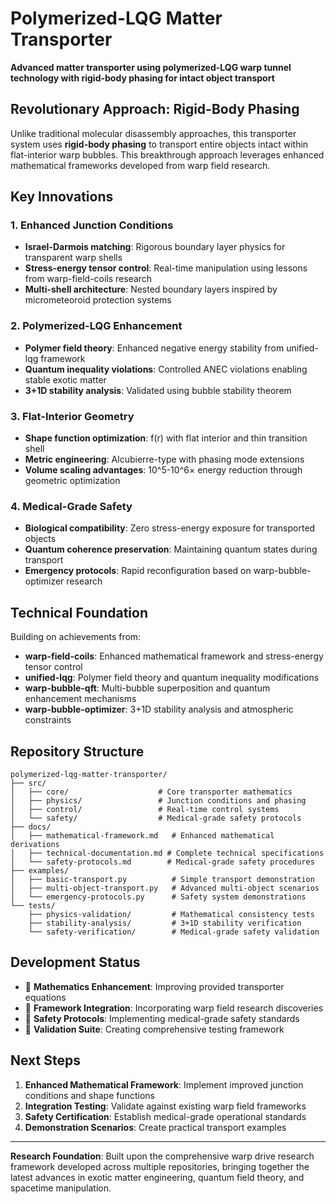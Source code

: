 # Polymerized-LQG Matter Transporter

**Advanced matter transporter using polymerized-LQG warp tunnel technology with rigid-body phasing for intact object transport**

## Revolutionary Approach: Rigid-Body Phasing

Unlike traditional molecular disassembly approaches, this transporter system uses **rigid-body phasing** to transport entire objects intact within flat-interior warp bubbles. This breakthrough approach leverages enhanced mathematical frameworks developed from warp field research.

## Key Innovations

### 1. **Enhanced Junction Conditions**
- **Israel-Darmois matching**: Rigorous boundary layer physics for transparent warp shells
- **Stress-energy tensor control**: Real-time manipulation using lessons from warp-field-coils research
- **Multi-shell architecture**: Nested boundary layers inspired by micrometeoroid protection systems

### 2. **Polymerized-LQG Enhancement**
- **Polymer field theory**: Enhanced negative energy stability from unified-lqg framework
- **Quantum inequality violations**: Controlled ANEC violations enabling stable exotic matter
- **3+1D stability analysis**: Validated using bubble stability theorem

### 3. **Flat-Interior Geometry**
- **Shape function optimization**: f(r) with flat interior and thin transition shell
- **Metric engineering**: Alcubierre-type with phasing mode extensions
- **Volume scaling advantages**: 10^5-10^6× energy reduction through geometric optimization

### 4. **Medical-Grade Safety**
- **Biological compatibility**: Zero stress-energy exposure for transported objects
- **Quantum coherence preservation**: Maintaining quantum states during transport
- **Emergency protocols**: Rapid reconfiguration based on warp-bubble-optimizer research

## Technical Foundation

Building on achievements from:
- **warp-field-coils**: Enhanced mathematical framework and stress-energy tensor control
- **unified-lqg**: Polymer field theory and quantum inequality modifications
- **warp-bubble-qft**: Multi-bubble superposition and quantum enhancement mechanisms
- **warp-bubble-optimizer**: 3+1D stability analysis and atmospheric constraints

## Repository Structure

```
polymerized-lqg-matter-transporter/
├── src/
│   ├── core/                    # Core transporter mathematics
│   ├── physics/                 # Junction conditions and phasing
│   ├── control/                 # Real-time control systems
│   └── safety/                  # Medical-grade safety protocols
├── docs/
│   ├── mathematical-framework.md   # Enhanced mathematical derivations
│   ├── technical-documentation.md # Complete technical specifications
│   └── safety-protocols.md        # Medical-grade safety procedures
├── examples/
│   ├── basic-transport.py          # Simple transport demonstration
│   ├── multi-object-transport.py   # Advanced multi-object scenarios
│   └── emergency-protocols.py      # Safety system demonstrations
└── tests/
    ├── physics-validation/         # Mathematical consistency tests
    ├── stability-analysis/         # 3+1D stability verification
    └── safety-verification/        # Medical-grade safety validation
```

## Development Status

- 🚧 **Mathematics Enhancement**: Improving provided transporter equations
- 🚧 **Framework Integration**: Incorporating warp field research discoveries
- 🚧 **Safety Protocols**: Implementing medical-grade safety standards
- 🚧 **Validation Suite**: Creating comprehensive testing framework

## Next Steps

1. **Enhanced Mathematical Framework**: Implement improved junction conditions and shape functions
2. **Integration Testing**: Validate against existing warp field frameworks
3. **Safety Certification**: Establish medical-grade operational standards
4. **Demonstration Scenarios**: Create practical transport examples

---

**Research Foundation**: Built upon the comprehensive warp drive research framework developed across multiple repositories, bringing together the latest advances in exotic matter engineering, quantum field theory, and spacetime manipulation.

